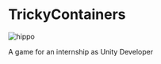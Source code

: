 # TrickyContainers
![hippo]([https://im2.ezgif.com/tmp/ezgif-2-dc09b91bae.gif](https://im2.ezgif.com/tmp/ezgif-2-4ad7610b07.gif))

A game for an internship as Unity Developer
